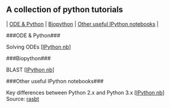 A collection of python tutorials
---

| [ODE & Python](#ODE-&-Python) | [Biopython](#Biopython) | [Other useful IPython notebooks](#Other-useful-IPython-notebooks) |

###ODE & Python###

Solving ODEs [[IPython nb](http://nbviewer.ipython.org/github/schmelling/python_tutorials/blob/master/ODE_python.ipynb)]

###Biopython###

BLAST [[IPython nb](http://nbviewer.ipython.org/github/schmelling/python_tutorials/blob/master/Biopython/BLAST.ipynb)]

###Other useful IPython notebooks###

Key differences between Python 2.x and Python 3.x [[IPython nb](http://nbviewer.ipython.org/github/rasbt/python_reference/blob/master/tutorials/key_differences_between_python_2_and_3.ipynb?create=1)]      
Source: [rasbt](https://github.com/rasbt)
